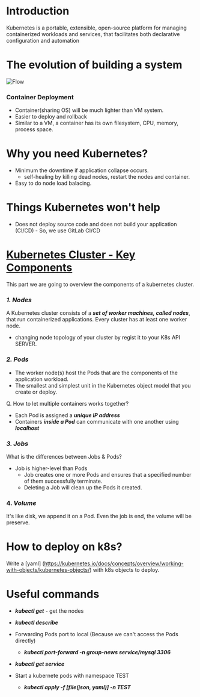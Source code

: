 # Introduction
Kubernetes is a portable, extensible, open-source platform for managing containerized workloads and services, that facilitates both declarative configuration and automation

# The evolution of building a system
![Flow](https://i.imgur.com/RjKwaxb.png)

### Container Deployment
* Container(sharing OS) will be much lighter than VM system. 
* Easier to deploy and rollback
* Similar to a VM, a container has its own filesystem, CPU, memory, process space.


# Why you need Kubernetes?
* Minimum the downtime if application collapse occurs.
  - self-healing by killing dead nodes, restart the nodes and container.
* Easy to do node load balacing.

# Things Kubernetes won't help
* Does not deploy source code and does not build your application (CI/CD) - So, we use GitLab CI/CD

# [Kubernetes Cluster - Key Components](https://kubernetes.io/docs/concepts/overview/components/#control-plane-components)
This part we are going to overview the components of a kubernetes cluster.

### ***1. Nodes***
A Kubernetes cluster consists of a ***set of worker machines, called nodes***, that run containerized applications. Every cluster has at least one worker node.

- changing node topology of your cluster by regist it to your K8s API SERVER.


### ***2. Pods***
- The worker node(s) host the Pods that are the components of the application workload. 
- The smallest and simplest unit in the Kubernetes object model that you create or deploy.

 Q. How to let multiple containers works together? 
   - Each Pod is assigned a ***unique IP address***
   - Containers ***inside a Pod*** can communicate with one another using ***localhost***

### ***3. Jobs***
What is the differences between Jobs & Pods?
- Job is higher-level than Pods
  - Job creates one or more Pods and ensures that a specified number of them successfully terminate.
  - Deleting a Job will clean up the Pods it created.

### 4. ***Volume***
It's like disk, we append it on a Pod. Even the job is end, the volume will be preserve.

# How to deploy on k8s?
Write a [yaml] (https://kubernetes.io/docs/concepts/overview/working-with-objects/kubernetes-objects/) with k8s objects to deploy.



# Useful commands
* ***kubectl get*** - get the nodes
* ***kubectl describe***

* Forwarding Pods port to local (Because we can't access the Pods directly)
  - ***kubectl port-forward -n group-news service/mysql 3306***

* ***kubectl get service*** 

* Start a kubernete pods with namespace TEST
  - ***kubectl apply -f [file(json, yaml)] -n TEST***


